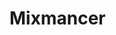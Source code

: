 # Mixmancer

<!--
## To-do

 * Setting menu to adjust settings values from within application, save to json
 * Asset metadata stored in database
 * Add file metadata from within app
 * Search field inside popups to more easily find assets
 * Pages instead of popups?
 * Recolor hexmap buttons
 * Move methods out into functions for easier testing
 * Everpresent top bar has main logo (main page), magnifying glass (search), and gear (settings)
 -->